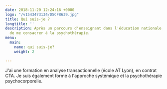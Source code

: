 ```yaml
---
date: 2018-11-20 12:24:16 +0000
logo: "/v1543473134/DSCF8639.jpg"
title: Qui suis-je ?
longtitle: ''
description: Après un parcours d'enseignant dans l'éducation nationale, j'ai décidé
  de me consacrer à la psychothérapie.
menu:
  main:
    name: qui suis-je?
    weight: 2

---
```

 J'ai une formation en analyse transactionnelle (école AT Lyon), en contrat CTA. Je suis également formé à l'approche systémique et la psychothérapie psychocorporelle. 